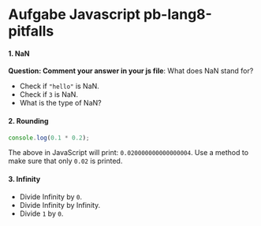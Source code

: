 # Aufgabe Javascript pb-lang8-pitfalls

#### 1. NaN
**Question: Comment your answer in your js file**: What does NaN stand for? 
* Check if `"hello"` is NaN. 
* Check if `3` is NaN.
* What is the type of NaN?

#### 2. Rounding 
```javascript
console.log(0.1 * 0.2);
```
The above in JavaScript will print: `0.020000000000000004`. 
Use a method to make sure that only `0.02` is printed.

#### 3. Infinity
* Divide Infinity by `0`. 
* Divide Infinity by Infinity. 
* Divide `1` by `0`.